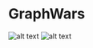 # GraphWars

![alt text](https://github.com/juliwind/GraphWars/blob/img/GW1.png?raw=true)
![alt text](https://github.com/juliwind/GraphWars/img/GW1.png?raw=true)
 
